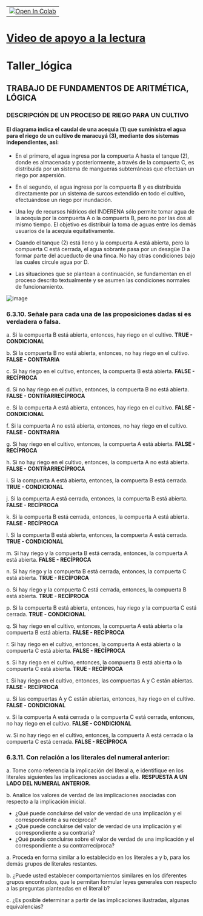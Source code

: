 <table align="center">  <td>    <a href="https://colab.research.google.com/drive/1Drthwr7i4gOlipXQHI9S4KTzisIKwF18#scrollTo=ML9GGg1PHXYv"_parent"><img src="https://colab.research.google.com/assets/colab-badge.svg" alt="Open In Colab"/></a>  </td></table>

# [Video de apoyo a la lectura]()

# Taller_lógica

## **TRABAJO DE FUNDAMENTOS DE ARITMÉTICA, LÓGICA**

### **DESCRIPCIÓN DE UN PROCESO DE RIEGO PARA UN CULTIVO**
#### El diagrama indica el caudal de una acequia (1) que suministra el agua para el riego de un cultivo de maracuyá (3), mediante dos sistemas independientes, así:    

* En el primero, el agua ingresa por la compuerta A hasta el tanque (2), donde es almacenada y posteriormente, a través de la compuerta C, es distribuida por un sistema de mangueras subterráneas que efectúan un riego por aspersión.

* En el segundo, el agua ingresa por la compuerta B y es distribuida directamente por un sistema de surcos extendido en todo el cultivo, efectuándose un riego por inundación.                                                                                
* Una ley de recursos hídricos del INDERENA sólo permite tomar agua de la acequia por la compuerta A o la compuerta B, pero no por las dos al mismo tiempo. El objetivo es distribuir la toma de aguas entre los demás usuarios de la acequia equitativamente.

* Cuando el tanque (2) está lleno y la compuerta A está abierta, pero la compuerta C está cerrada, el agua sobrante pasa por un desagüe D a formar parte del acueducto de una finca. No hay otras condiciones bajo las cuales circule agua por D.

* Las situaciones que se plantean a continuación, se fundamentan en el proceso descrito textualmente y se asumen las condiciones normales de funcionamiento.

![image](https://user-images.githubusercontent.com/112005825/196231092-5a728fab-3d10-4c78-b950-603ee9293d21.png)

### **6.3.10. Señale para cada una de las proposiciones dadas si es verdadera o falsa.**

a. Si la compuerta B está abierta, entonces, hay riego en el cultivo. **TRUE - CONDICIONAL** 

b. Si la compuerta B no está abierta, entonces, no hay riego en el cultivo. **FALSE - CONTRARIA**

c. Si hay riego en el cultivo, entonces, la compuerta B está abierta. **FALSE - RECÍPROCA**

d. Si no hay riego en el cultivo, entonces, la compuerta B no está abierta. **FALSE - CONTRARRECÍPROCA**

e. Si la compuerta A está abierta, entonces, hay riego en el cultivo. **FALSE - CONDICIONAL**

f. Si la compuerta A no está abierta, entonces, no hay riego en el cultivo. **FALSE - CONTRARIA**

g. Si hay riego en el cultivo, entonces, la compuerta A está abierta. **FALSE - RECÍPROCA**

h. Si no hay riego en el cultivo, entonces, la compuerta A no está abierta. **FALSE - CONTRARRECÍPROCA**

i. Si la compuerta A está abierta, entonces, la compuerta B está cerrada. **TRUE - CONDICIONAL**

j. Si la compuerta A está cerrada, entonces, la compuerta B está abierta. **FALSE - RECÍPROCA**

k. Si la compuerta B está cerrada, entonces, la compuerta A está abierta. **FALSE - RECÍPROCA** 

l. Si la compuerta B está abierta, entonces, la compuerta A está cerrada. **TRUE - CONDICIONAL**

m. Si hay riego y la compuerta B está cerrada, entonces, la compuerta A está abierta. **FALSE - RECÍPROCA**

n. Si hay riego y la compuerta B está cerrada, entonces, la compuerta C está abierta. **TRUE - RECÍPORCA**

o. Si hay riego y la compuerta C está cerrada, entonces, la compuerta B está abierta. **TRUE - RECÍPROCA**

p. Si la compuerta B está abierta, entonces, hay riego y la compuerta C está cerrada. **TRUE - CONDICIONAL**

q. Si hay riego en el cultivo, entonces, la compuerta A está abierta o la compuerta B está abierta. **FALSE - RECÍPROCA**

r. Si hay riego en el cultivo, entonces, la compuerta A está abierta o la compuerta C está abierta. **FALSE - RECÍPROCA**

s. Si hay riego en el cultivo, entonces, la compuerta B está abierta o la compuerta C está abierta. **TRUE - RECÍPROCA**

t. Si hay riego en el cultivo, entonces, las compuertas A y C están abiertas. **FALSE - RECÍPROCA**

u. Si las compuertas A y C están abiertas, entonces, hay riego en el cultivo. **FALSE - CONDICIONAL**

v. Si la compuerta A está cerrada o la compuerta C está cerrada, entonces, no hay riego en el cultivo. **FALSE - CONDICIONAL**

w. Si no hay riego en el cultivo, entonces, la compuerta A está cerrada o la compuerta C está cerrada. **FALSE - RECÍPROCA**

### **6.3.11. Con relación a los literales del numeral anterior:**

a. Tome como referencia la implicación del literal a, e identifique en los literales siguientes las implicaciones asociadas a ella. **RESPUESTA A UN LADO DEL NUMERAL ANTERIOR.**

b. Analice los valores de verdad de las implicaciones asociadas con respecto a la implicación inicial.
- ¿Qué puede concluirse del valor de verdad de una implicación y el correspondiente a su recíproca?
- ¿Qué puede concluirse del valor de verdad de una implicación y el correspondiente a su contraria?
- ¿Qué puede concluirse sobre el valor de verdad de una implicación y el correspondiente a su contrarrecíproca?


a. Proceda en forma similar a lo establecido en los literales a y b, para los demás grupos de literales restantes.

b. ¿Puede usted establecer comportamientos similares en los diferentes grupos encontrados, que le permitan formular leyes generales con respecto a las preguntas planteadas en el literal b?

c. ¿Es posible determinar a partir de las implicaciones ilustradas, algunas equivalencias?
